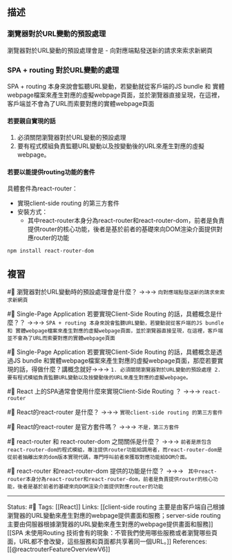 ## 描述


### 瀏覽器對於URL變動的預設處理

瀏覽器對於URL變動的預設處理會是
	- 向對應端點發送新的請求來索求新網頁


### SPA + routing 對於URL變動的處理

SPA + routing 本身來說會監聽URL變動，若變動就從客戶端的JS bundle 和 實體webpage檔案來產生對應的虛擬webpage頁面，並於瀏覽器直接呈現，在這裡，客戶端並不會為了URL而索要對應的實體webpage頁面

#### 若要親自實現的話
1. 必須關閉瀏覽器對於URL變動的預設處理
2. 要有程式模組負責監聽URL變動以及按變動後的URL來產生對應的虛擬webpage。


#### 若要以能提供routing功能的套件

具體套件為react-router：
- 實現client-side routing 的第三方套件
- 安裝方式：
	- 其中react-router本身分為react-router和react-router-dom，前者是負責提供router的核心功能，後者是基於前者的基礎來向DOM渲染介面提供對應router的功能
```
npm install react-router-dom
```

## 複習

#🧠 瀏覽器對於URL變動時的預設處理會是什麼？ ->->-> `向對應端點發送新的請求來索求新網頁`
<!--SR:!2023-08-10,177,250-->

#🧠 Single-Page Application 若要實現Client-Side Routing 的話，具體概念是什麼？？ ->->-> `SPA + routing 本身來說會監聽URL變動，若變動就從客戶端的JS bundle 和 實體webpage檔案來產生對應的虛擬webpage頁面，並於瀏覽器直接呈現，在這裡，客戶端並不會為了URL而索要對應的實體webpage頁面`
<!--SR:!2023-07-13,96,210-->

#🧠 Single-Page Application 若要實現Client-Side Routing 的話，具體概念是透過JS bundle 和實體webpage檔案來產生對應的虛擬webpage頁面，那麼若要實現的話，得做什麼？講概念就好->->-> `1. 必須關閉瀏覽器對於URL變動的預設處理 2. 要有程式模組負責監聽URL變動以及按變動後的URL來產生對應的虛擬webpage。`
<!--SR:!2023-08-26,187,250-->

#🧠 React 上的SPA通常會使用什麼來實現Client-Side Routing ？ ->->-> `react-router`
<!--SR:!2023-09-03,193,250-->

#🧠 React的react-router 是什麼？ ->->-> `實現client-side routing 的第三方套件`
<!--SR:!2023-09-07,196,250-->

#🧠 React的react-router 是官方套件嗎？ ->->-> `不是，第三方套件`
<!--SR:!2023-07-19,160,250-->


#🧠 react-router 和 react-router-dom 之間關係是什麼？ ->->-> `前者是原包含react-router-dom的程式模組，專注提供router功能給調用者，而react-router-dom是從前者抽離出來的dom版本實現代碼，專門呼叫前者來獲取對應功能給DOM介面。`
<!--SR:!2023-09-08,197,250-->


#🧠  react-router 和react-router-dom 提供的功能是什麼？  ->->-> ` 其中react-router本身分為react-router和react-router-dom，前者是負責提供router的核心功能，後者是基於前者的基礎來向DOM渲染介面提供對應router的功能`
<!--SR:!2023-07-26,166,250-->





---
Status: #🌱 
Tags:
[[React]]
Links:
[[client-side routing 主要是由客戶端自己根據瀏覽器的URL變動來產生對應的webpage提供畫面和服務；server-side routing 主要由伺服器根據瀏覽器的URL變動來產生對應的webpage提供畫面和服務]]
[[SPA 未使用Routing 技術會有的現象：不管我們使用哪些服務或者瀏覽哪些頁面，URL都不會改變，這些服務和頁面都共享著同一個URL。]]
References:
[[@reactrouterFeatureOverviewV6]]